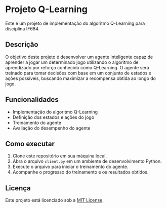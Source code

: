 # Projeto Q-Learning

Este é um projeto de implementação do algoritmo Q-Learning para disciplina IF684.

## Descrição

O objetivo deste projeto é desenvolver um agente inteligente capaz de aprender a jogar um determinado jogo utilizando o algoritmo de aprendizado por reforço conhecido como Q-Learning. O agente será treinado para tomar decisões com base em um conjunto de estados e ações possíveis, buscando maximizar a recompensa obtida ao longo do jogo.

## Funcionalidades

- Implementação do algoritmo Q-Learning
- Definição dos estados e ações do jogo
- Treinamento do agente
- Avaliação do desempenho do agente

## Como executar

1. Clone este repositório em sua máquina local.
2. Abra o arquivo `client.py` em um ambiente de desenvolvimento Python.
3. Execute o arquivo para iniciar o treinamento do agente.
4. Acompanhe o progresso do treinamento e os resultados obtidos.

## Licença

Este projeto está licenciado sob a [MIT License](https://opensource.org/licenses/MIT).
